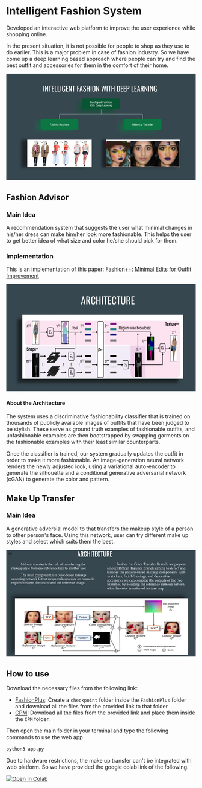 # Intelligent Fashion System

Developed an interactive web platform to improve the user experience while shopping online. 

In the present situation, it is not possible for people to shop as they use to do earlier. This is a major problem in case of fashion industry. So we have come up a deep learning based approach where people can try and find the best outfit and accessories for them in the comfort of their home.


![Our Idea](./readme_imgs/fashionPPT_error_404.jpg)

## Fashion Advisor

### Main Idea

A recommendation system that suggests the user what minimal changes in his/her dress can make him/her look more fashionable. This helps the user to get better idea of what size and color he/she should pick for them.

### Implementation

This is an implementation of this paper: [Fashion++: Minimal Edits for Outfit Improvement](https://arxiv.org/pdf/1904.09261.pdf)

![Architecture](./readme_imgs/fashion%2B%2B_arch.jpg)

#### About the Architecture
The system uses a discriminative fashionability classifier that is trained on thousands of publicly available images of outfits that have been judged to be stylish. These serve as ground truth examples of fashionable outfits, and unfashionable examples are then bootstrapped by swapping garments on the fashionable examples with their least similar counterparts.

Once the classifier is trained, our system gradually updates the outfit in order to make it more fashionable. An image-generation neural network renders the newly adjusted look, using a variational auto-encoder to generate the silhouette and a conditional generative adversarial network (cGAN) to generate the color and pattern. 
 

## Make Up Transfer

### Main Idea

A generative adversial model to that transfers the makeup style of a person to other person's face. Using this network, user can try different make up styles and select which suits them the best.

![Architecture](./readme_imgs/makeup_arch.jpg)


## How to use

Download the necessary files from the following link:
 - [FashionPlus](https://drive.google.com/drive/folders/1KvCyxeoowHmVvTslO1VIhDtIExJwFzV3?usp=sharing): Create a `checkpoint` folder inside the `FashionPlus` folder and download all the files from the provided link to that folder
 - [CPM](https://drive.google.com/drive/folders/1fWc3s6ia4-gnyTnr2UfQ_gaQ-HERWgbq?usp=sharing): Download all the files from the provided link and place them inside the `CPM` folder.

Then open the main folder in your terminal and type the following commands to use the web app
```python
python3 app.py
```
Due to hardware restrictions, the make up transfer can't be integrated with web platform. So we have provided the google colab link of the following.

[![Open In Colab](https://colab.research.google.com/assets/colab-badge.svg)](https://colab.research.google.com/drive/1wQt_uamj51rJNJ_6_dK3S3CMuwqefNtd?usp=sharing)



